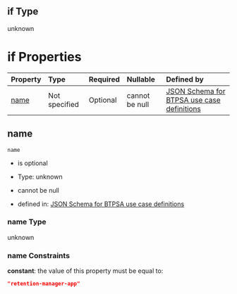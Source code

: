 ## if Type

unknown

# if Properties

| Property      | Type          | Required | Nullable       | Defined by                                                                                                                                                                                                        |
| :------------ | :------------ | :------- | :------------- | :---------------------------------------------------------------------------------------------------------------------------------------------------------------------------------------------------------------- |
| [name](#name) | Not specified | Optional | cannot be null | [JSON Schema for BTPSA use case definitions](btpsa-usecase-properties-services-items-allof-2-then-allof-39-if-properties-name.md "undefined#/properties/services/items/allOf/2/then/allOf/39/if/properties/name") |

## name



`name`

*   is optional

*   Type: unknown

*   cannot be null

*   defined in: [JSON Schema for BTPSA use case definitions](btpsa-usecase-properties-services-items-allof-2-then-allof-39-if-properties-name.md "undefined#/properties/services/items/allOf/2/then/allOf/39/if/properties/name")

### name Type

unknown

### name Constraints

**constant**: the value of this property must be equal to:

```json
"retention-manager-app"
```
